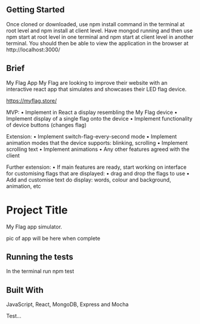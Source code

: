 ## Getting Started

Once cloned or downloaded, use npm install command in the terminal at root level and npm install at client level. Have mongod running and then use npm start at root level in one terminal and npm start at client level in another terminal. You should then be able to view the application in the browser at http://localhost:3000/

## Brief

My Flag App
My Flag are looking to improve their website with an interactive react app that simulates and showcases their LED flag device.

https://myflag.store/

MVP:
• Implement in React a display resembling the My Flag device
• Implement display of a single flag onto the device
• Implement functionality of device buttons (changes flag)

Extension:
• Implement switch-flag-every-second mode
• Implement animation modes that the device supports: blinking, scrolling
• Implement scrolling text
• Implement animations
• Any other features agreed with the client

Further extension:
• If main features are ready, start working on interface for customising flags that are
displayed:
• drag and drop the flags to use
• Add and customise text do display: words, colour and background, animation, etc

# Project Title

My Flag app simulator.


pic of app will be here when complete

## Running the tests

In the terminal run npm test

## Built With

JavaScript, React, MongoDB, Express and Mocha



Test...
